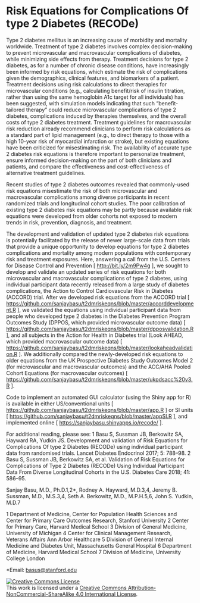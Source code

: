 # Risk Equations for Complications Of type 2 Diabetes (RECODe) 

Type 2 diabetes mellitus is an increasing cause of morbidity and mortality worldwide. Treatment of type 2 diabetes involves complex decision-making to prevent microvascular and macrovascular complications of diabetes, while minimizing side effects from therapy. Treatment decisions for type 2 diabetes, as for a number of chronic disease conditions, have increasingly been informed by risk equations, which estimate the risk of complications given the demographics, clinical features, and biomarkers of a patient. Treatment decisions using risk calculations to direct therapies for microvascular conditions (e.g., calculating benefit/risk of insulin titration, rather than using the same hemoglobin A1c target for all individuals) has been suggested, with simulation models indicating that such “benefit-tailored therapy” could reduce microvascular complications of type 2 diabetes, complications induced by therapies themselves, and the overall costs of type 2 diabetes treatment. Treatment guidelines for macrovascular risk reduction already recommend clinicians to perform risk calculations as a standard part of lipid management (e.g., to direct therapy to those with a high 10-year risk of myocardial infarction or stroke), but existing equations have been criticized for misestimating risk. The availability of accurate type 2 diabetes risk equations is therefore important to personalize treatment, ensure informed decision-making on the part of both clinicians and patients, and compare the effectiveness and cost-effectiveness of alternative treatment guidelines.

Recent studies of type 2 diabetes outcomes revealed that commonly-used risk equations misestimate the risk of both microvascular and macrovascular complications among diverse participants in recent randomized trials and longitudinal cohort studies. The poor calibration of existing type 2 diabetes risk equations may be partly because available risk equations were developed from older cohorts not exposed to modern trends in risk, prevention, diagnosis, and treatment.

The development and validation of updated type 2 diabetes risk equations is potentially facilitated by the release of newer large-scale data from trials that provide a unique opportunity to develop equations for type 2 diabetes complications and mortality among modern populations with contemporary risk and treatment exposures. Here, answering a call from the U.S. Centers for Disease Control and Prevention [ http://bit.ly/2m9Pw4g ], we sought to develop and validate an updated series of risk equations for both microvascular and macrovascular complications of type 2 diabetes, using individual participant data recently released from a large study of diabetes complications, the Action to Control Cardiovascular Risk in Diabetes (ACCORD) trial. After we developed risk equations from the ACCORD trial [ https://github.com/sanjaybasu/t2dmriskeqns/blob/master/accorddevelopment.R ], we validated the equations using individual participant data from people who developed type 2 diabetes in the Diabetes Prevention Program Outcomes Study (DPPOS, which provided microvascular outcome data) [ https://github.com/sanjaybasu/t2dmriskeqns/blob/master/dpposvalidation.R ], and all subjects in the Action for Health in Diabetes trial (Look AHEAD, which provided macrovascular outcome data) [ https://github.com/sanjaybasu/t2dmriskeqns/blob/master/lookaheadvalidation.R ]. We additionally compared the newly-developed risk equations to older equations from the UK Prospective Diabetes Study Outcomes Model 2 (for microvascular and macrovascular outcomes) and the ACC/AHA Pooled Cohort Equations (for macrovascular outcomes) [ https://github.com/sanjaybasu/t2dmriskeqns/blob/master/ukpdsacc%20v3.R ].

Code to implement an automated GUI calculator (using the Shiny app for R) is available in either US/conventional units [ https://github.com/sanjaybasu/t2dmriskeqns/blob/master/app.R ] or SI units [ https://github.com/sanjaybasu/t2dmriskeqns/blob/master/appSI.R ], and implemented online [ https://sanjaybasu.shinyapps.io/recode/ ].

For additional reading, please see:
1 Basu S, Sussman JB, Berkowitz SA, Hayward RA, Yudkin JS. Development and validation of Risk Equations for Complications Of type 2 Diabetes (RECODe) using individual participant data from randomised trials. Lancet Diabetes Endocrinol 2017; 5: 788–98.
2 Basu S, Sussman JB, Berkowitz SA, et al. Validation of Risk Equations for Complications of Type 2 Diabetes (RECODe) Using Individual Participant Data From Diverse Longitudinal Cohorts in the U.S. Diabetes Care 2018; 41: 586–95.


Sanjay Basu, M.D., Ph.D.1,2*, Rodney A. Hayward, M.D.3,4, Jeremy B. Sussman, M.D., M.S.3,4, Seth A. Berkowitz, M.D., M.P.H.5,6, John S. Yudkin, M.D.7

1 Department of Medicine, Center for Population Health Sciences and Center for Primary Care Outcomes Research, Stanford University
2 Center for Primary Care, Harvard Medical School
3 Division of General Medicine, University of Michigan
4 Center for Clinical Management Research, Veterans Affairs Ann Arbor Healthcare
5 Division of General Internal Medicine and Diabetes Unit, Massachusetts General Hospital
6 Department of Medicine, Harvard Medical School
7 Division of Medicine, University College London

*Email: basus@stanford.edu

<a rel="license" href="http://creativecommons.org/licenses/by-nc-sa/4.0/"><img alt="Creative Commons License" style="border-width:0" src="https://i.creativecommons.org/l/by-nc-sa/4.0/80x15.png" /></a><br />This work is licensed under a <a rel="license" href="http://creativecommons.org/licenses/by-nc-sa/4.0/">Creative Commons Attribution-NonCommercial-ShareAlike 4.0 International License</a>.

